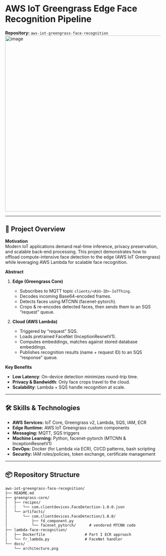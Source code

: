 # AWS IoT Greengrass Edge Face Recognition Pipeline

**Repository:** `aws-iot-greengrass-face-recognition`
<img width="569" alt="image" src="https://github.com/user-attachments/assets/2e5a6203-481a-4c9d-bc9b-3c7355d1e26d" />

---

## 🚀 Project Overview

**Motivation**  
Modern IoT applications demand real-time inference, privacy preservation, and scalable back-end processing. This project demonstrates how to offload compute-intensive face detection to the edge (AWS IoT Greengrass) while leveraging AWS Lambda for scalable face recognition.

**Abstract**  
1. **Edge (Greengrass Core)**  
   - Subscribes to MQTT topic `clients/<ASU-ID>-IoTThing`.  
   - Decodes incoming Base64-encoded frames.  
   - Detects faces using MTCNN (facenet-pytorch).  
   - Crops & re-encodes detected faces, then sends them to an SQS “request” queue.

2. **Cloud (AWS Lambda)**  
   - Triggered by “request” SQS.  
   - Loads pretrained FaceNet (InceptionResnetV1).  
   - Computes embeddings, matches against stored database embeddings.  
   - Publishes recognition results (name + request ID) to an SQS “response” queue.

**Key Benefits**  
- **Low Latency**: On-device detection minimizes round-trip time.  
- **Privacy & Bandwidth**: Only face crops travel to the cloud.  
- **Scalability**: Lambda + SQS handle recognition at scale.

---

## 🛠️ Skills & Technologies

- **AWS Services:** IoT Core, Greengrass v2, Lambda, SQS, IAM, ECR  
- **Edge Runtime:** AWS IoT Greengrass custom components  
- **Messaging:** MQTT, SQS triggers  
- **Machine Learning:** Python, facenet-pytorch (MTCNN & InceptionResnetV1)  
- **DevOps:** Docker (for Lambda via ECR), CI/CD patterns, bash scripting  
- **Security:** IAM roles/policies, token exchange, certificate management  

---

## 📦 Repository Structure

```txt
aws-iot-greengrass-face-recognition/
├── README.md
├── greengrass-core/
│   ├── recipes/
│   │   └── com.clientdevices.FaceDetection-1.0.0.json
│   └── artifacts/
│       └── com.clientdevices.FaceDetection/1.0.0/
│           ├── fd_component.py
│           └── facenet_pytorch/      # vendored MTCNN code
├── lambda-face-recognition/
│   ├── Dockerfile                  # Part I ECR approach
│   └── fr_lambda.py                # FaceNet handler
└── docs/
    └── architecture.png
